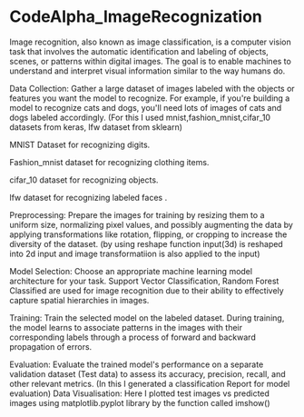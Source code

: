 # CodeAlpha_ImageRecognization
Image recognition, also known as image classification, is a computer vision task that involves the automatic identification and labeling of objects, scenes, or patterns within digital images. The goal is to enable machines to understand and interpret visual information similar to the way humans do.

Data Collection: Gather a large dataset of images labeled with the objects or features you want the model to recognize. For example, if you're building a model to recognize cats and dogs, you'll need lots of images of cats and dogs labeled accordingly.
(For this I used mnist,fashion_mnist,cifar_10 datasets from keras, lfw dataset from sklearn)

MNIST Dataset for recognizing  digits.

Fashion_mnist dataset for recognizing clothing items.

cifar_10 dataset for recognizing objects.

lfw dataset for recognizing labeled faces .

Preprocessing: Prepare the images for training by resizing them to a uniform size, normalizing pixel values, and possibly augmenting the data by applying transformations like rotation, flipping, or cropping to increase the diversity of the dataset.
(by using reshape function input(3d) is reshaped into 2d input and image transformatiion is also applied to the input)

Model Selection: Choose an appropriate machine learning model architecture for your task. Support Vector Classification, Random Forest Classified are used for image recognition due to their ability to effectively capture spatial hierarchies in images.

Training: Train the selected model on the labeled dataset. During training, the model learns to associate patterns in the images with their corresponding labels through a process of forward and backward propagation of errors.

Evaluation: Evaluate the trained model's performance on a separate validation dataset (Test data) to assess its accuracy, precision, recall, and other relevant metrics.
(In this I generated a classification Report for model evaluation)
Data Visualisation: Here I plotted test images vs predicted images using matplotlib.pyplot library by the function called imshow()
